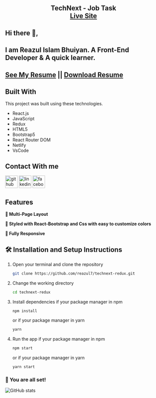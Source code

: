 <h2 align="center">
  TechNext - Job Task<br/>
  <a href="" target="_blank">Live Site</a>
</h2>

## Hi there 👋,

## I am Reazul Islam Bhuiyan. A Front-End Developer & A quick learner.

## [See My Resume](https://drive.google.com/file/d/1LJmqJk2MoqLS6yNC_oBBN5_156Xa2h0t/view?usp=sharing) || [Download Resume](https://drive.google.com/uc?export=download&id=1LJmqJk2MoqLS6yNC_oBBN5_156Xa2h0t)

## Built With

This project was built using these technologies.

- React.js
- JavaScript
- Redux
- HTML5
- Bootstrap5
- React Router DOM
- Netlify
- VsCode

## Contact With me

[<img src='https://cdn.jsdelivr.net/npm/simple-icons@3.0.1/icons/github.svg' alt='github' title="Github" height='40'>](https://github.com/reazul7) [<img src='https://cdn.jsdelivr.net/npm/simple-icons@3.0.1/icons/linkedin.svg' title="linkedin" alt='linkedin' height='40'>](https://www.linkedin.com/in/reazul7/) [<img src='https://cdn.jsdelivr.net/npm/simple-icons@3.0.1/icons/facebook.svg' alt='facebook' title="facebook" height='40'>](https://www.facebook.com/reazul.islam.1426876/)

## Features

**📖 Multi-Page Layout**

**🎨 Styled with React-Bootstrap and Css with easy to customize colors**

**📱 Fully Responsive**

## 🛠 Installation and Setup Instructions

1. Open your terminal and clone the repository
   ```sh
   git clone https://github.com/reazul7/technext-redux.git
   ```
2. Change the working directory
   ```sh
   cd technext-redux
   ```
3. Install dependencies if your package manager in npm

   ```sh
   npm install
   ```

   or if your package manager in yarn

   ```sh
   yarn
   ```

4. Run the app if your package manager in npm
   ```sh
   npm start
   ```
   or if your package manager in yarn
   ```sh
   yarn start
   ```

### 🌟 You are all set!

![GitHub stats](https://github-readme-stats.vercel.app/api?username=reazul7&show_icons=true)
